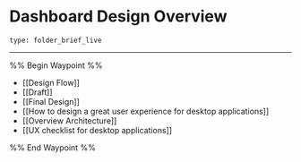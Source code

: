 # Dashboard Design Overview
 
```ccard
type: folder_brief_live
```
 
--- 

%% Begin Waypoint %%
- [[Design Flow]]
- [[Draft]]
- [[Final Design]]
- [[How to design a great user experience for desktop applications]]
- [[Overview Architecture]]
- [[UX checklist for desktop applications]]

%% End Waypoint %%